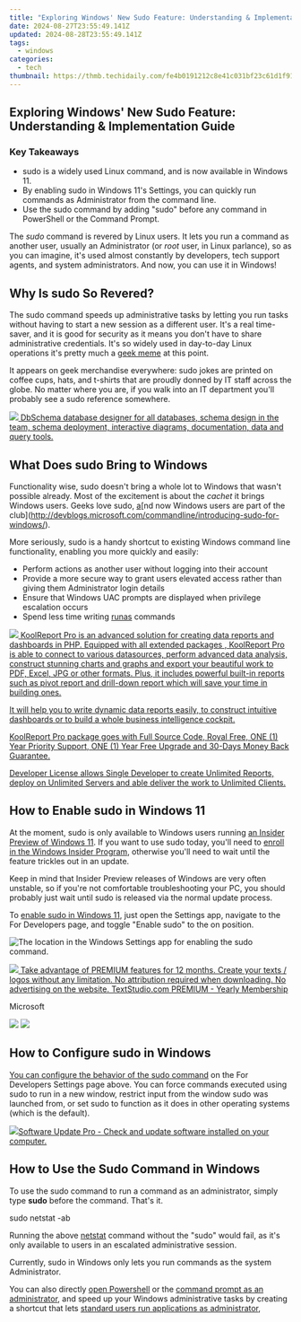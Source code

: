 ```yaml
---
title: "Exploring Windows' New Sudo Feature: Understanding & Implementation Guide"
date: 2024-08-27T23:55:49.141Z
updated: 2024-08-28T23:55:49.141Z
tags:
  - windows
categories:
  - tech
thumbnail: https://thmb.techidaily.com/fe4b0191212c8e41c031bf23c61d1f9123e35ac3bb319d7b6d127b4e0747eef8.jpg
---
```


## Exploring Windows' New Sudo Feature: Understanding & Implementation Guide

### Key Takeaways

* sudo is a widely used Linux command, and is now available in Windows 11.
* By enabling sudo in Windows 11's Settings, you can quickly run commands as Administrator from the command line.
* Use the sudo command by adding "sudo" before any command in PowerShell or the Command Prompt.

 The _sudo_ command is revered by Linux users. It lets you run a command as another user, usually an Administrator (or _root_ user, in Linux parlance), so as you can imagine, it's used almost constantly by developers, tech support agents, and system administrators. And now, you can use it in Windows!

##  Why Is sudo So Revered?

 The sudo command speeds up administrative tasks by letting you run tasks without having to start a new session as a different user. It's a real time-saver, and it is good for security as it means you don't have to share administrative credentials. It's so widely used in day-to-day Linux operations it's pretty much a [geek meme](https://xkcd.com/149/) at this point.

 It appears on geek merchandise everywhere: sudo jokes are printed on coffee cups, hats, and t-shirts that are proudly donned by IT staff across the globe. No matter where you are, if you walk into an IT department you'll probably see a sudo reference somewhere.

<!-- affiliate ads begin -->
<a href="https://shop.dbschema.com/order/checkout.php?PRODS=19867419&QTY=1&AFFILIATE=108875&CART=1"> <img src="https://secure.avangate.com/images/merchant/176b22bab4e94a28619ca2433b2ef241/products/1_icon256.png" border="0">
DbSchema database designer for all databases, schema design in the team, schema deployment, interactive diagrams, documentation, data and query tools. </a>
<!-- affiliate ads end -->
##  What Does sudo Bring to Windows

 Functionality wise, sudo doesn't bring a whole lot to Windows that wasn't possible already. Most of the excitement is about the _cachet_ it brings Windows users. Geeks love sudo, [a](https://devblogs.microsoft.com/commandline/introducing-sudo-for-windows/ "https://devblogs.microsoft.com/commandline/introducing-sudo-for-windows/")[nd now Windows users are part of the club](http://devblogs.microsoft.com/commandline/introducing-sudo-for-windows/).

 More seriously, sudo is a handy shortcut to existing Windows command line functionality, enabling you more quickly and easily:

* Perform actions as another user without logging into their account
* Provide a more secure way to grant users elevated access rather than giving them Administrator login details
* Ensure that Windows UAC prompts are displayed when privilege escalation occurs
* Spend less time writing [runas](https://twitter-videos.techidaily.com/updated-2024-approved-making-youtube-based-twitter-videos-hearable/) commands

<!-- affiliate ads begin -->
<a href="https://secure.2checkout.com/order/checkout.php?PRODS=4737285&QTY=1&AFFILIATE=108875&CART=1"><img src="https://secure.avangate.com/images/merchant/b2f83c409ce63012229fb9cd465bdcfe/products/copy_reporting_system.png" border="0">  KoolReport Pro  is an advanced solution for creating data reports and dashboards in PHP. Equipped with all  extended packages , KoolReport Pro is able to connect to various datasources, perform advanced data analysis, construct stunning charts and graphs and export your beautiful work to PDF, Excel, JPG or other formats. Plus, it includes powerful built-in reports such as pivot report and drill-down report which will save your time in building ones. 

 It will help you to write dynamic data reports easily, to construct intuitive dashboards or to build a whole business intelligence cockpit. 

  KoolReport Pro  package goes with Full Source Code, Royal Free, ONE (1) Year Priority Support, ONE (1) Year Free Upgrade and 30-Days Money Back Guarantee. 

  Developer License  allows  Single Developer  to create Unlimited Reports, deploy on Unlimited Servers and able deliver the work to Unlimited Clients. </a>
<!-- affiliate ads end -->
##  How to Enable sudo in Windows 11

 At the moment, sudo is only available to Windows users running [an Insider Preview of Windows 11](https://tiktok-clips.techidaily.com/2024-approved-deciphering-tiktoks-pfp-code-a-thorough-analysis/). If you want to use sudo today, you'll need to [enroll in the Windows Insider Program](https://program-issues.techidaily.com/boosting-horizon-zero-dawns-speed-tips-for-higher-fps-and-superior-play-experience/), otherwise you'll need to wait until the feature trickles out in an update.

 Keep in mind that Insider Preview releases of Windows are very often unstable, so if you're not comfortable troubleshooting your PC, you should probably just wait until sudo is released via the normal update process.

 To [enable sudo in Windows 11](https://learn.microsoft.com/en-us/windows/sudo/ "https://learn.microsoft.com/en-us/windows/sudo/"), just open the Settings app, navigate to the For Developers page, and toggle "Enable sudo" to the on position.

![The location in the Windows Settings app for enabling the sudo command.](https://static1.howtogeekimages.com/wordpress/wp-content/uploads/2024/05/sudo-enable.png) 

<!-- affiliate ads begin -->
<a href="https://secure.textstudio.com/order/checkout.php?PRODS=35633309&QTY=1&AFFILIATE=108875&CART=1"> <img src="https://secure.avangate.com/images/merchant/d6eb8222c9718486bdabce8b897380f7/products/3_premium-icon.png" border="0"> Take advantage of PREMIUM features for 12 months. 
Create your texts / logos without any limitation. 
No attribution required when downloading. 
No advertising on the website. 
 TextStudio.com  PREMIUM - Yearly Membership</a>
<!-- affiliate ads end -->
Microsoft

<!-- affiliate ads begin -->
<a href="https://shop.manycam.com/order/checkout.php?PRODS=17727588&QTY=1&AFFILIATE=108875&CART=1"><img src="https://secure.avangate.com/images/merchant/8230bea7d54bcdf99cdfe85cb07313d5/mcaffbanner600x500.png" border="0"></a>
<a href="https://shop.manycam.com/order/checkout.php?PRODS=17727588&QTY=1&AFFILIATE=108875&CART=1"><img src="https://secure.avangate.com/images/merchant/8230bea7d54bcdf99cdfe85cb07313d5/Affiliates_300x250px_valentinesday.png" border="0"></a>
<!-- affiliate ads end -->
##  How to Configure sudo in Windows

[You can configure the behavior of the sudo command](https://learn.microsoft.com/en-us/windows/sudo/#how-to-configure-sudo-for-windows "https://learn.microsoft.com/en-us/windows/sudo/#how-to-configure-sudo-for-windows") on the For Developers Settings page above. You can force commands executed using sudo to run in a new window, restrict input from the window sudo was launched from, or set sudo to function as it does in other operating systems (which is the default).

<!-- affiliate ads begin -->
<a href="https://order.glarysoft.com/order/checkout.php?PRODS=4691139&QTY=1&AFFILIATE=108875&CART=1"><img src="https://secure.avangate.com/images/merchant/6734fa703f6633ab896eecbdfad8953a/products/SU-200-1.png" border="0">Software Update Pro - Check and update software installed on your computer. </a>
<!-- affiliate ads end -->
##  How to Use the Sudo Command in Windows

 To use the sudo command to run a command as an administrator, simply type **sudo** before the command. That's it.

sudo netstat -ab

 Running the above [netstat](https://os-tips.techidaily.com/quick-guide-restoring-lost-sms-on-your-iphone-in-minutes/) command without the "sudo" would fail, as it's only available to users in an escalated administrative session.

 Currently, sudo in Windows only lets you run commands as the system Administrator.

 You can also directly [open Powershell](https://techtrends.techidaily.com/easily-set-the-correct-time-on-your-kindle-paperwhite-device/) or the [command prompt as an administrator](https://techtrends.techidaily.com/step-by-step-securing-visibility-with-pinning-conversations-on-instagram-platforms/), and speed up your Windows administrative tasks by creating a shortcut that lets [standard users run applications as administrator](https://twitter-videos.techidaily.com/updated-2024-approved-making-youtube-based-twitter-videos-hearable/),

<ins class="adsbygoogle"
     style="display:block"
     data-ad-format="autorelaxed"
     data-ad-client="ca-pub-7571918770474297"
     data-ad-slot="1223367746"></ins>



<ins class="adsbygoogle"
     style="display:block"
     data-ad-client="ca-pub-7571918770474297"
     data-ad-slot="8358498916"
     data-ad-format="auto"
     data-full-width-responsive="true"></ins>


